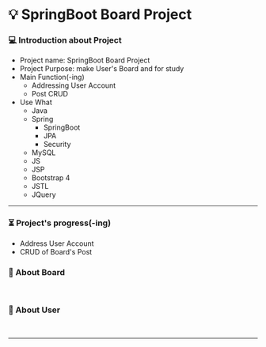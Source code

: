 # :bulb: SpringBoot Board Project
### :computer: Introduction about Project
 * Project name: SpringBoot Board Project
 * Project Purpose: make User's Board and for study
 * Main Function(-ing)
    * Addressing User Account
    * Post CRUD
 * Use What
     * Java
     * Spring
       * SpringBoot
       * JPA
       * Security
     * MySQL
     * JS
     * JSP
     * Bootstrap 4
     * JSTL
     * JQuery
  <hr/>
  
### :hourglass_flowing_sand: Project's progress(-ing)
  * Address User Account
  * CRUD of Board's Post

### :notebook_with_decorative_cover: About Board

<br/>

### :orange_book: About User

<br/>
<hr/>
